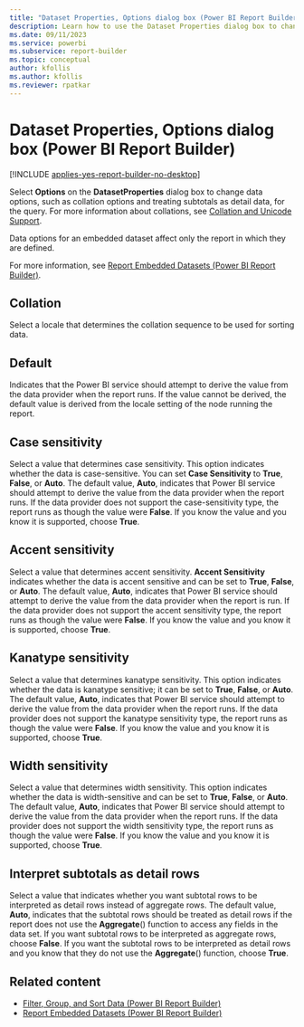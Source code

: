 ```yaml
---
title: "Dataset Properties, Options dialog box (Power BI Report Builder)"
description: Learn how to use the Dataset Properties dialog box to change data options, such as collation options and treating subtotals as detail data.
ms.date: 09/11/2023
ms.service: powerbi
ms.subservice: report-builder
ms.topic: conceptual
author: kfollis
ms.author: kfollis
ms.reviewer: rpatkar
---
```

# Dataset Properties, Options dialog box (Power BI Report Builder)

[!INCLUDE [applies-yes-report-builder-no-desktop](../../includes/applies-yes-report-builder-no-desktop.md)]

  Select **Options** on the **DatasetProperties** dialog box to change data options, such as collation options and treating subtotals as detail data, for the query. For more information about collations, see [Collation and Unicode Support](/sql/relational-databases/collations/collation-and-unicode-support).  
   
 Data options for an embedded dataset affect only the report in which they are defined.  
  
 For more information, see [Report Embedded Datasets (Power BI Report Builder)](./report-embedded-datasets-report-builder.md).
  
## Collation

 Select a locale that determines the collation sequence to be used for sorting data.

## Default

Indicates that the Power BI service should attempt to derive the value from the data provider when the report runs. If the value cannot be derived, the default value is derived from the locale setting of the node running the report.  
  
## Case sensitivity

 Select a value that determines case sensitivity. This option indicates whether the data is case-sensitive. You can set **Case Sensitivity** to **True**, **False**, or **Auto**. The default value, **Auto**, indicates that Power BI service should attempt to derive the value from the data provider when the report runs. If the data provider does not support the case-sensitivity type, the report runs as though the value were **False**. If you know the value and you know it is supported, choose **True**.  
  
## Accent sensitivity

 Select a value that determines accent sensitivity. **Accent Sensitivity** indicates whether the data is accent sensitive and can be set to **True**, **False**, or **Auto**. The default value, **Auto**, indicates that Power BI service should attempt to derive the value from the data provider when the report is run. If the data provider does not support the accent sensitivity type, the report runs as though the value were **False**. If you know the value and you know it is supported, choose **True**.  
  
## Kanatype sensitivity

 Select a value that determines kanatype sensitivity. This option indicates whether the data is kanatype sensitive; it can be set to **True**, **False**, or **Auto**. The default value, **Auto**, indicates that Power BI service should attempt to derive the value from the data provider when the report runs. If the data provider does not support the kanatype sensitivity type, the report runs as though the value were **False**. If you know the value and you know it is supported, choose **True**.  
  
## Width sensitivity

 Select a value that determines width sensitivity. This option indicates whether the data is width-sensitive and can be set to **True**, **False**, or **Auto**. The default value, **Auto**, indicates that Power BI service should attempt to derive the value from the data provider when the report runs. If the data provider does not support the width sensitivity type, the report runs as though the value were **False**. If you know the value and you know it is supported, choose **True**.  
  
## Interpret subtotals as detail rows

 Select a value that indicates whether you want subtotal rows to be interpreted as detail rows instead of aggregate rows. The default value, **Auto**, indicates that the subtotal rows should be treated as detail rows if the report does not use the **Aggregate**() function to access any fields in the data set. If you want subtotal rows to be interpreted as aggregate rows, choose **False**. If you want the subtotal rows to be interpreted as detail rows and you know that they do not use the **Aggregate**() function, choose **True**.  
  
## Related content

- [Filter, Group, and Sort Data (Power BI Report Builder)](../report-design/filter-group-sort-data-report-builder.md)
- [Report Embedded Datasets (Power BI Report Builder)](./report-embedded-datasets-report-builder.md)
